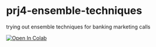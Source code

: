 # prj4-ensemble-techniques
trying out ensemble techniques for banking marketing calls

[![Open In Colab](https://colab.research.google.com/assets/colab-badge.svg)](https://github.com/glaiml/prj4-ensemble-techniques/blob/master/VGK_EnsembleTechniques_Project.ipynb)
